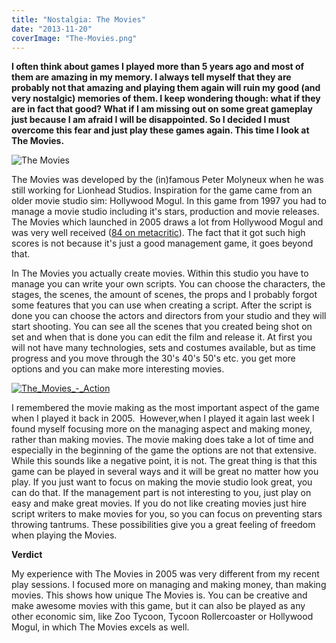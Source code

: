 ```yaml
---
title: "Nostalgia: The Movies"
date: "2013-11-20"
coverImage: "The-Movies.png"
---
```


**I often think about games I played more than 5 years ago and most of them are amazing in my memory. I always tell myself that they are probably not that amazing and playing them again will ruin my good (and very nostalgic) memories of them. I keep wondering though: what if they are in fact that good? What if I am missing out on some great gameplay just because I am afraid I will be disappointed. So I decided I must overcome this fear and just play these games again. This time I look at The Movies.**

![The Movies](images/The-Movies.png)

The Movies was developed by the (in)famous Peter Molyneux when he was still working for Lionhead Studios. Inspiration for the game came from an older movie studio sim: Hollywood Mogul. In this game from 1997 you had to manage a movie studio including it's stars, production and movie releases. The Movies which launched in 2005 draws a lot from Hollywood Mogul and was very well received ([84 on metacritic](http://www.metacritic.com/game/pc/the-movies)). The fact that it got such high scores is not because it's just a good management game, it goes beyond that.

In The Movies you actually create movies. Within this studio you have to manage you can write your own scripts. You can choose the characters, the stages, the scenes, the amount of scenes, the props and I probably forgot some features that you can use when creating a script. After the script is done you can choose the actors and directors from your studio and they will start shooting. You can see all the scenes that you created being shot on set and when that is done you can edit the film and release it. At first you will not have many technologies, sets and costumes available, but as time progress and you move through the 30's 40's 50's etc. you get more options and you can make more interesting movies.

[![The_Movies_-_Action](images/The_Movies_-_Action.jpg)](http://www.legenddiaries.com/wp-content/uploads/2013/11/The_Movies_-_Action.jpg)

I remembered the movie making as the most important aspect of the game when I played it back in 2005.  However,when I played it again last week I found myself focusing more on the managing aspect and making money, rather than making movies. The movie making does take a lot of time and especially in the beginning of the game the options are not that extensive. While this sounds like a negative point, it is not. The great thing is that this game can be played in several ways and it will be great no matter how you play. If you just want to focus on making the movie studio look great, you can do that. If the management part is not interesting to you, just play on easy and make great movies. If you do not like creating movies just hire script writers to make movies for you, so you can focus on preventing stars throwing tantrums. These possibilities give you a great feeling of freedom when playing the Movies.

**Verdict**

My experience with The Movies in 2005 was very different from my recent play sessions. I focused more on managing and making money, than making movies. This shows how unique The Movies is. You can be creative and make awesome movies with this game, but it can also be played as any other economic sim, like Zoo Tycoon, Tycoon Rollercoaster or Hollywood Mogul, in which The Movies excels as well.
